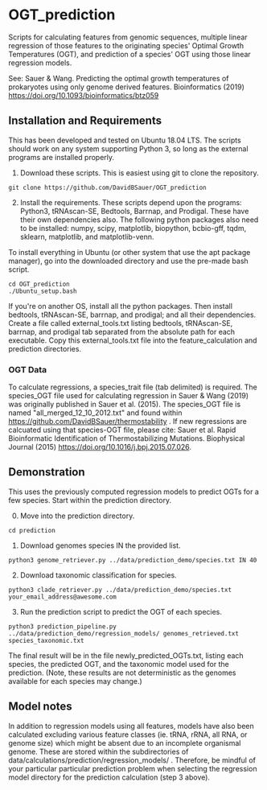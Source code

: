 # OGT_prediction
Scripts for calculating features from genomic sequences, multiple linear regression of those features to the originating species' Optimal Growth Temperatures (OGT), and prediction of a species' OGT using those linear regression models.

See: Sauer & Wang. Predicting the optimal growth temperatures of prokaryotes using only genome derived features. Bioinformatics (2019) https://doi.org/10.1093/bioinformatics/btz059

## Installation and Requirements
This has been developed and tested on Ubuntu 18.04 LTS. The scripts should work on any system supporting Python 3, so long as the external programs are installed properly.

1. Download these scripts. This is easiest using git to clone the repository.
```
git clone https://github.com/DavidBSauer/OGT_prediction
```

2. Install the requirements.
These scripts depend upon the programs: Python3, tRNAscan-SE, Bedtools, Barrnap, and Prodigal. These have their own dependencies also.
The following python packages also need to be installed: numpy, scipy, matplotlib, biopython, bcbio-gff, tqdm, sklearn, matplotlib, and matplotlib-venn.

To install everything in Ubuntu (or other system that use the apt package manager), go into the downloaded directory and use the pre-made bash script.
```
cd OGT_prediction
./Ubuntu_setup.bash
```
If you're on another OS, install all the python packages. Then install bedtools, tRNAscan-SE, barrnap, and prodigal; and all their dependencies. Create a file called external_tools.txt listing bedtools, tRNAscan-SE, barrnap, and prodigal tab separated from the absolute path for each executable. Copy this external_tools.txt file into the feature_calculation and prediction directories.

### OGT Data
To calculate regressions, a species_trait file (tab delimited) is required. The species_OGT file used for calculating regression in Sauer & Wang (2019) was originally published in Sauer et al. (2015). The species_OGT file is named "all_merged_12_10_2012.txt" and found within https://github.com/DavidBSauer/thermostability . If new regressions are calcuated using that species-OGT file, please cite: Sauer et al. Rapid Bioinformatic Identification of Thermostabilizing Mutations. Biophysical Journal (2015) https://doi.org/10.1016/j.bpj.2015.07.026.

## Demonstration
This uses the previously computed regression models to predict OGTs for a few species. Start within the prediction directory.

0. Move into the prediction directory.
```
cd prediction
```

1. Download genomes species IN the provided list.
```
python3 genome_retriever.py ../data/prediction_demo/species.txt IN 40
```

2. Download taxonomic classification for species.
```
python3 clade_retriever.py ../data/prediction_demo/species.txt your_email_address@awesome.com
```

3. Run the prediction script to predict the OGT of each species.
```
python3 prediction_pipeline.py ../data/prediction_demo/regression_models/ genomes_retrieved.txt species_taxonomic.txt
```
The final result will be in the file newly_predicted_OGTs.txt, listing each species, the predicted OGT, and the taxonomic model used for the prediction. (Note, these results are not deterministic as the genomes available for each species may change.)

## Model notes
In addition to regression models using all features, models have also been calculated excluding various feature classes (ie. tRNA, rRNA, all RNA, or genome size) which might be absent due to an incomplete organismal genome. These are stored within the subdirectories of data/calculations/prediction/regression_models/ . Therefore, be mindful of your particular particular prediction problem when selecting the regression model directory for the prediction calculation (step 3 above).
